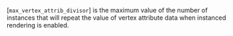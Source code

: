 [`max_vertex_attrib_divisor`] is the
maximum value of the number of instances that will repeat the value of
vertex attribute data when instanced rendering is enabled.